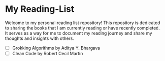 # My Reading-List

Welcome to my personal reading list repository! This repository is dedicated to sharing the books that I am currently reading or have recently completed. It serves as a way for me to document my reading journey and share my thoughts and insights with others.

-[ ] Grokking Algorithms by Aditya Y. Bhargava
-[ ] Clean Code by Robert Cecil Martin